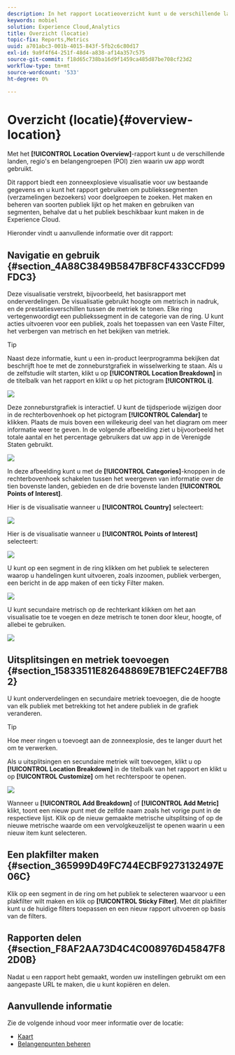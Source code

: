 ```yaml
---
description: In het rapport Locatieoverzicht kunt u de verschillende landen, regio's en belangenpunten zien waarin uw app wordt gebruikt.
keywords: mobiel
solution: Experience Cloud,Analytics
title: Overzicht (locatie)
topic-fix: Reports,Metrics
uuid: a701abc3-001b-4015-843f-5fb2c6c80d17
exl-id: 9a9f4f64-251f-48d4-a838-af14a357c575
source-git-commit: f18d65c738ba16d9f1459ca485d87be708cf23d2
workflow-type: tm+mt
source-wordcount: '533'
ht-degree: 0%

---
```


# Overzicht (locatie){#overview-location}

Met het **[!UICONTROL Location Overview]**-rapport kunt u de verschillende landen, regio&#39;s en belangengroepen (POI) zien waarin uw app wordt gebruikt.

Dit rapport biedt een zonneexplosieve visualisatie voor uw bestaande gegevens en u kunt het rapport gebruiken om publiekssegmenten (verzamelingen bezoekers) voor doelgroepen te zoeken. Het maken en beheren van soorten publiek lijkt op het maken en gebruiken van segmenten, behalve dat u het publiek beschikbaar kunt maken in de Experience Cloud.

Hieronder vindt u aanvullende informatie over dit rapport:

## Navigatie en gebruik {#section_4A88C3849B5847BF8CF433CCFD99FDC3}

Deze visualisatie verstrekt, bijvoorbeeld, het basisrapport met onderverdelingen. De visualisatie gebruikt hoogte om metrisch in nadruk, en de prestatiesverschillen tussen de metriek te tonen. Elke ring vertegenwoordigt een publiekssegment in de categorie van de ring. U kunt acties uitvoeren voor een publiek, zoals het toepassen van een Vaste Filter, het verbergen van metrisch en het bekijken van metriek.

>[!TIP]
>
>Naast deze informatie, kunt u een in-product leerprogramma bekijken dat beschrijft hoe te met de zonneburstgrafiek in wisselwerking te staan. Als u de zelfstudie wilt starten, klikt u op **[!UICONTROL Location Breakdown]** in de titelbalk van het rapport en klikt u op het pictogram **[!UICONTROL i]**.

![](assets/location.png)

Deze zonneburstgrafiek is interactief. U kunt de tijdsperiode wijzigen door in de rechterbovenhoek op het pictogram **[!UICONTROL Calendar]** te klikken. Plaats de muis boven een willekeurig deel van het diagram om meer informatie weer te geven. In de volgende afbeelding ziet u bijvoorbeeld het totale aantal en het percentage gebruikers dat uw app in de Verenigde Staten gebruikt.

![](assets/location_mouse.png)

In deze afbeelding kunt u met de **[!UICONTROL Categories]**-knoppen in de rechterbovenhoek schakelen tussen het weergeven van informatie over de tien bovenste landen, gebieden en de drie bovenste landen **[!UICONTROL Points of Interest]**.

Hier is de visualisatie wanneer u **[!UICONTROL Country]** selecteert:

![](assets/location_countries.png)

Hier is de visualisatie wanneer u **[!UICONTROL Points of Interest]** selecteert:

![](assets/location_poi.png)

U kunt op een segment in de ring klikken om het publiek te selecteren waarop u handelingen kunt uitvoeren, zoals inzoomen, publiek verbergen, een bericht in de app maken of een ticky Filter maken.

![](assets/location_aud.png)

U kunt secundaire metrisch op de rechterkant klikken om het aan visualisatie toe te voegen en deze metrisch te tonen door kleur, hoogte, of allebei te gebruiken.

![](assets/location_secondary.png)

## Uitsplitsingen en metriek toevoegen {#section_15833511E82648869E7B1EFC24EF7B82}

U kunt onderverdelingen en secundaire metriek toevoegen, die de hoogte van elk publiek met betrekking tot het andere publiek in de grafiek veranderen.

>[!TIP]
>
>Hoe meer ringen u toevoegt aan de zonneexplosie, des te langer duurt het om te verwerken.

Als u uitsplitsingen en secundaire metriek wilt toevoegen, klikt u op **[!UICONTROL Location Breakdown]** in de titelbalk van het rapport en klikt u op **[!UICONTROL Customize]** om het rechterspoor te openen.

![](assets/location_rail.png)

Wanneer u **[!UICONTROL Add Breakdown]** of **[!UICONTROL Add Metric]** klikt, toont een nieuw punt met de zelfde naam zoals het vorige punt in de respectieve lijst. Klik op de nieuw gemaakte metrische uitsplitsing of op de nieuwe metrische waarde om een vervolgkeuzelijst te openen waarin u een nieuw item kunt selecteren.

## Een plakfilter maken {#section_365999D49FC744ECBF9273132497E06C}

Klik op een segment in de ring om het publiek te selecteren waarvoor u een plakfilter wilt maken en klik op **[!UICONTROL Sticky Filter]**. Met dit plakfilter kunt u de huidige filters toepassen en een nieuw rapport uitvoeren op basis van de filters.

## Rapporten delen {#section_F8AF2AA73D4C4C008976D45847F82D0B}

Nadat u een rapport hebt gemaakt, worden uw instellingen gebruikt om een aangepaste URL te maken, die u kunt kopiëren en delen.

## Aanvullende informatie

Zie de volgende inhoud voor meer informatie over de locatie:

* [Kaart](/help/using/location/c-map-points.md)
* [Belangenpunten beheren](/help/using/location/t-manage-points.md)
